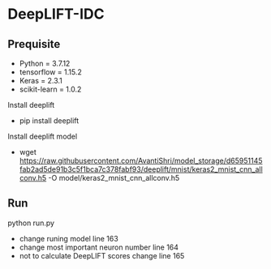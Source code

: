 # DeepLIFT-IDC #

## Prequisite ##

* Python = 3.7.12
* tensorflow = 1.15.2
* Keras = 2.3.1
* scikit-learn = 1.0.2

Install deeplift
* pip install deeplift

Install deeplift model
* wget https://raw.githubusercontent.com/AvantiShri/model_storage/d65951145fab2ad5de91b3c5f1bca7c378fabf93/deeplift/mnist/keras2_mnist_cnn_allconv.h5 -O model/keras2_mnist_cnn_allconv.h5


## Run ##

python run.py

* change runing model line 163
* change most important neuron number line 164
* not to calculate DeepLIFT scores change line 165
